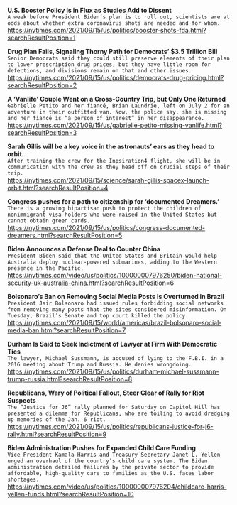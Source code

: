 **U.S. Booster Policy Is in Flux as Studies Add to Dissent**\
`A week before President Biden’s plan is to roll out, scientists are at odds about whether extra coronavirus shots are needed and for whom.`\
https://nytimes.com/2021/09/15/us/politics/booster-shots-fda.html?searchResultPosition=1

**Drug Plan Fails, Signaling Thorny Path for Democrats’ $3.5 Trillion Bill**\
`Senior Democrats said they could still preserve elements of their plan to lower prescription drug prices, but they have little room for defections, and divisions remain on that and other issues.`\
https://nytimes.com/2021/09/15/us/politics/democrats-drug-pricing.html?searchResultPosition=2

**A ‘Vanlife’ Couple Went on a Cross-Country Trip, but Only One Returned**\
`Gabrielle Petito and her fiancé, Brian Laundrie, left on July 2 for an adventure in their outfitted van. Now, the police say, she is missing and her fiancé is “a person of interest” in her disappearance.`\
https://nytimes.com/2021/09/15/us/gabrielle-petito-missing-vanlife.html?searchResultPosition=3

**Sarah Gillis will be a key voice in the astronauts’ ears as they head to orbit.**\
`After training the crew for the Inpsiration4 flight, she will be in communication with the crew as they head off on crucial steps of their trip.`\
https://nytimes.com/2021/09/15/science/sarah-gillis-spacex-launch-orbit.html?searchResultPosition=4

**Congress pushes for a path to citizenship for ‘documented Dreamers.’**\
`There is a growing bipartisan push to protect the children of nonimmigrant visa holders who were raised in the United States but cannot obtain green cards.`\
https://nytimes.com/2021/09/15/us/politics/congress-documented-dreamers.html?searchResultPosition=5

**Biden Announces a Defense Deal to Counter China**\
`President Biden said that the United States and Britain would help Australia deploy nuclear-powered submarines, adding to the Western presence in the Pacific.`\
https://nytimes.com/video/us/politics/100000007976250/biden-national-security-uk-australia-china.html?searchResultPosition=6

**Bolsonaro’s Ban on Removing Social Media Posts Is Overturned in Brazil**\
`President Jair Bolsonaro had issued rules forbidding social networks from removing many posts that the sites considered misinformation. On Tuesday, Brazil’s Senate and top court killed the policy.`\
https://nytimes.com/2021/09/15/world/americas/brazil-bolsonaro-social-media-ban.html?searchResultPosition=7

**Durham Is Said to Seek Indictment of Lawyer at Firm With Democratic Ties**\
`The lawyer, Michael Sussmann, is accused of lying to the F.B.I. in a 2016 meeting about Trump and Russia. He denies wrongdoing.`\
https://nytimes.com/2021/09/15/us/politics/durham-michael-sussmann-trump-russia.html?searchResultPosition=8

**Republicans, Wary of Political Fallout, Steer Clear of Rally for Riot Suspects**\
`The “Justice for J6” rally planned for Saturday on Capitol Hill has presented a dilemma for Republicans, who are toiling to avoid dredging up memories of the Jan. 6 riot.`\
https://nytimes.com/2021/09/15/us/politics/republicans-justice-for-j6-rally.html?searchResultPosition=9

**Biden Administration Pushes for Expanded Child Care Funding**\
`Vice President Kamala Harris and Treasury Secretary Janet L. Yellen urged an overhaul of the country’s child care system. The Biden administration detailed failures by the private sector to provide affordable, high-quality care to families as the U.S. faces labor shortages.`\
https://nytimes.com/video/us/politics/100000007976204/childcare-harris-yellen-funds.html?searchResultPosition=10


